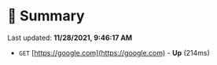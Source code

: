 # 📖 Summary
Last updated: **11/28/2021, 9:46:17 AM**

- `GET` [https://google.com](https://google.com) - **Up** (214ms)
